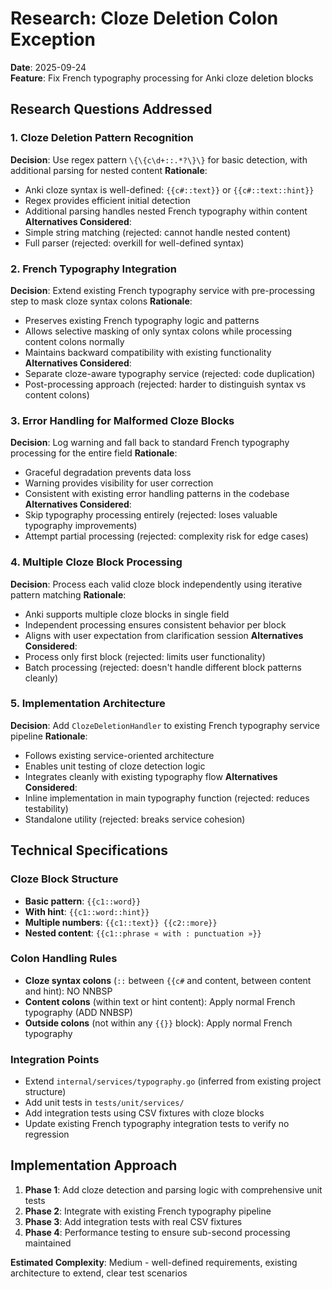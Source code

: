 # Research: Cloze Deletion Colon Exception

**Date**: 2025-09-24  
**Feature**: Fix French typography processing for Anki cloze deletion blocks

## Research Questions Addressed

### 1. Cloze Deletion Pattern Recognition

**Decision**: Use regex pattern `\{\{c\d+::.*?\}\}` for basic detection, with additional parsing for nested content
**Rationale**: 
- Anki cloze syntax is well-defined: `{{c#::text}}` or `{{c#::text::hint}}`  
- Regex provides efficient initial detection
- Additional parsing handles nested French typography within content
**Alternatives Considered**: 
- Simple string matching (rejected: cannot handle nested content)
- Full parser (rejected: overkill for well-defined syntax)

### 2. French Typography Integration

**Decision**: Extend existing French typography service with pre-processing step to mask cloze syntax colons
**Rationale**:
- Preserves existing French typography logic and patterns
- Allows selective masking of only syntax colons while processing content colons normally  
- Maintains backward compatibility with existing functionality
**Alternatives Considered**:
- Separate cloze-aware typography service (rejected: code duplication)
- Post-processing approach (rejected: harder to distinguish syntax vs content colons)

### 3. Error Handling for Malformed Cloze Blocks

**Decision**: Log warning and fall back to standard French typography processing for the entire field
**Rationale**: 
- Graceful degradation prevents data loss
- Warning provides visibility for user correction
- Consistent with existing error handling patterns in the codebase
**Alternatives Considered**:
- Skip typography processing entirely (rejected: loses valuable typography improvements)
- Attempt partial processing (rejected: complexity risk for edge cases)

### 4. Multiple Cloze Block Processing

**Decision**: Process each valid cloze block independently using iterative pattern matching
**Rationale**:
- Anki supports multiple cloze blocks in single field
- Independent processing ensures consistent behavior per block
- Aligns with user expectation from clarification session
**Alternatives Considered**:
- Process only first block (rejected: limits user functionality)
- Batch processing (rejected: doesn't handle different block patterns cleanly)

### 5. Implementation Architecture

**Decision**: Add `ClozeDeletionHandler` to existing French typography service pipeline
**Rationale**:
- Follows existing service-oriented architecture
- Enables unit testing of cloze detection logic
- Integrates cleanly with existing typography flow
**Alternatives Considered**:
- Inline implementation in main typography function (rejected: reduces testability)
- Standalone utility (rejected: breaks service cohesion)

## Technical Specifications

### Cloze Block Structure
- **Basic pattern**: `{{c1::word}}` 
- **With hint**: `{{c1::word::hint}}`
- **Multiple numbers**: `{{c1::text}} {{c2::more}}`
- **Nested content**: `{{c1::phrase « with : punctuation »}}`

### Colon Handling Rules
- **Cloze syntax colons** (`::` between `{{c#` and content, between content and hint): NO NNBSP
- **Content colons** (within text or hint content): Apply normal French typography (ADD NNBSP)
- **Outside colons** (not within any `{{}}` block): Apply normal French typography

### Integration Points
- Extend `internal/services/typography.go` (inferred from existing project structure)
- Add unit tests in `tests/unit/services/`
- Add integration tests using CSV fixtures with cloze blocks
- Update existing French typography integration tests to verify no regression

## Implementation Approach

1. **Phase 1**: Add cloze detection and parsing logic with comprehensive unit tests
2. **Phase 2**: Integrate with existing French typography pipeline 
3. **Phase 3**: Add integration tests with real CSV fixtures
4. **Phase 4**: Performance testing to ensure sub-second processing maintained

**Estimated Complexity**: Medium - well-defined requirements, existing architecture to extend, clear test scenarios